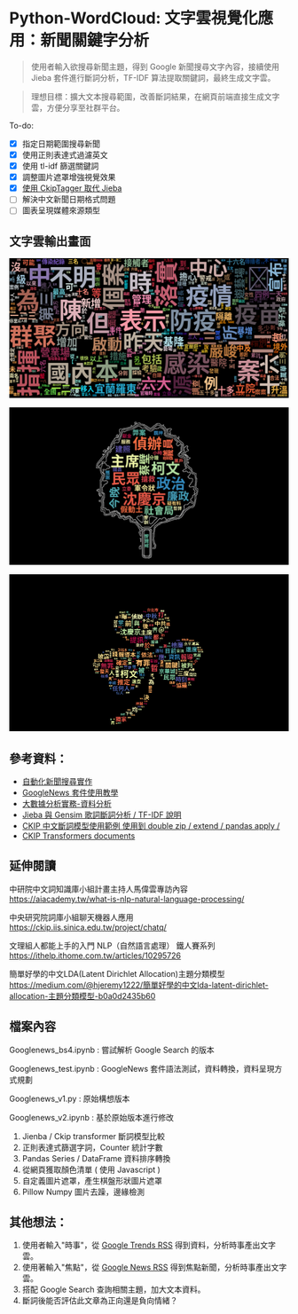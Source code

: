 # Python-WordCloud: 文字雲視覺化應用：新聞關鍵字分析

> 使用者輸入欲搜尋新聞主題，得到 Google 新聞搜尋文字內容，接續使用 Jieba 套件進行斷詞分析，TF-IDF 算法提取關鍵詞，最終生成文字雲。

> 理想目標：擴大文本搜尋範圍，改善斷詞結果，在網頁前端直接生成文字雲，方便分享至社群平台。

To-do:

- [x] 指定日期範圍搜尋新聞
- [x] 使用正則表達式過濾英文
- [x] 使用 tl-idf 篩選關鍵詞
- [x] 調整圖片遮罩增強視覺效果
- [x] [使用 CkipTagger 取代 Jieba](https://github.com/wastu01/Python-WordCloud/issues/1#issue-1028103420)
- [ ] 解決中文新聞日期格式問題
- [ ] 圖表呈現媒體來源類型

## 文字雲輸出畫面

![疫情關鍵字文字雲](img/2021-05-13-疫情.png)

![新聞關鍵字文字雲](https://raw.githubusercontent.com/wastu01/Python-WordCloud/5a27d021af9e68caee4c0bf5eec68dcae78c5aac/img/20240920_柯文哲_title%2Bdesc_relative_scaling1%25.png)

![柯文哲關鍵字文字雲](https://raw.githubusercontent.com/wastu01/Python-WordCloud/refs/heads/master/img/20240919_%E6%9F%AF%E6%96%87%E5%93%B2_relative_scaling20%25.png)


## 參考資料：

- [自動化新聞搜尋實作](http://13.231.129.69/2020/11/11/python-googlenews/)
- [GoogleNews 套件使用教學](https://clay-atlas.com/blog/2019/10/14/python-chinese-tutorial-googlenews-package/)
- [大數據分析實務-資料分析](https://hackmd.io/@aaronlife/python-bigdata-02)
- [Jieba 與 Gensim 歌詞斷詞分析 / TF-IDF 說明](https://github.com/youngmihuang/lyrics_application)
- [CKIP 中文斷詞模型使用範例 使用到 double zip  / extend / pandas apply /](https://medium.com/tkustatdc/nlp-自然語言處理-02-文本前處理-ckip中文斷詞-e7db5c147bef)
- [CKIP Transformers documents](https://ckip-transformers.readthedocs.io/en/stable/main/readme.html)

## 延伸閱讀

中研院中文詞知識庫小組計畫主持人馬偉雲專訪內容
https://aiacademy.tw/what-is-nlp-natural-language-processing/

中央研究院詞庫小組聊天機器人應用
https://ckip.iis.sinica.edu.tw/project/chatq/

文理組人都能上手的入門 NLP（自然語言處理） 鐵人賽系列
https://ithelp.ithome.com.tw/articles/10295726

簡單好學的中文LDA(Latent Dirichlet Allocation)主題分類模型
https://medium.com/@hjeremy1222/簡單好學的中文lda-latent-dirichlet-allocation-主題分類模型-b0a0d2435b60


## 檔案內容

Googlenews_bs4.ipynb : 嘗試解析 Google Search 的版本

Googlenews_test.ipynb : GoogleNews 套件語法測試，資料轉換，資料呈現方式規劃

Googlenews_v1.py : 原始構想版本

Googlenews_v2.ipynb : 基於原始版本進行修改

1. Jienba / Ckip transformer 斷詞模型比較
2. 正則表達式篩選字詞，Counter 統計字數
3. Pandas Series / DataFrame 資料排序轉換
4. 從網頁獲取顏色清單 ( 使用 Javascript )
5. 自定義圖片遮罩，產生棋盤形狀圖片遮罩 
6. Pillow Numpy 圖片去躁，邊緣檢測

## 其他想法：

1. 使用者輸入"時事"，從 [Google Trends RSS](https://trends.google.com/trending/rss?geo=TW) 得到資料，分析時事產出文字雲。
2. 使用著輸入"焦點"，從 [Google News RSS](https://news.google.com/rss) 得到焦點新聞，分析時事產出文字雲。
3. 搭配 Google Search 查詢相關主題，加大文本資料。
4. 斷詞後能否評估此文章為正向還是負向情緒？

<!--if you see this, congrats! https://hackmd.io/@DCT/google-news-package-learning-with-gpt -->
